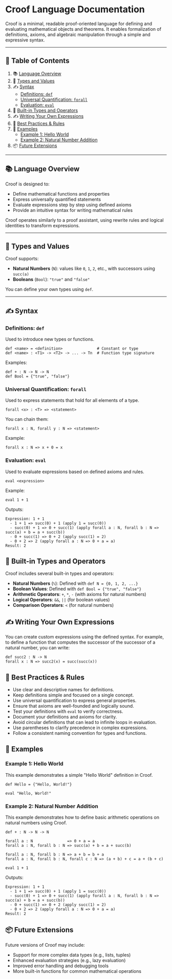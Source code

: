 # Croof Language Documentation

Croof is a minimal, readable proof-oriented language for defining and
evaluating mathematical objects and theorems. It enables formalization of
definitions, axioms, and algebraic manipulation through a simple and expressive
syntax.

---

## 📘 Table of Contents

1. 📚 [Language Overview](#language-overview)
2. 🔢 [Types and Values](#types-and-values)
3. ✍️ [Syntax](#syntax)
   - [Definitions: `def`](#definitions-def)
   - [Universal Quantification: `forall`](#universal-quantification-forall)
   - [Evaluation: `eval`](#evaluation-eval)
4. 🔧 [Built-in Types and Operators](#built-in-types-and-operators)
5. ✍️ [Writing Your Own Expressions](#writing-your-own-expressions)
6. 📝 [Best Practices & Rules](#best-practices--rules)
7. 📖 [Examples](#examples)
   - [Example 1: Hello World](#example-1-hello-world)
   - [Example 2: Natural Number Addition](#example-2-natural-number-addition)
8. 📦 [Future Extensions](#future-extensions)

---

## 📚 Language Overview

Croof is designed to:

- Define mathematical functions and properties
- Express universally quantified statements
- Evaluate expressions step by step using defined axioms
- Provide an intuitive syntax for writing mathematical rules

Croof operates similarly to a proof assistant, using rewrite rules and logical
identities to transform expressions.

---

## 🔢 Types and Values

Croof supports:

- **Natural Numbers** (`N`): values like `0`, `1`, `2`, etc., with successors using `succ(a)`
- **Booleans** (`Bool`): `"true"` and `"false"`

You can define your own types using `def`.

---

## ✍️ Syntax

### Definitions: `def`

Used to introduce new types or functions.

```croof
def <name> = <definition>               # Constant or type
def <name> : <T1> -> <T2> -> ... -> Tn  # Function type signature
```

Examples:

```croof
def + : N -> N -> N
def Bool = {"true", "false"}
```

### Universal Quantification: `forall`

Used to express statements that hold for all elements of a type.

```croof
forall <x> : <T> => <statement>
```

You can chain them:

```croof
forall x : N, forall y : N => <statement>
```

Example:

```croof
forall x : N => x + 0 = x
```

### Evaluation: `eval`

Used to evaluate expressions based on defined axioms and rules.

```croof
eval <expression>
```

Example:

```croof
eval 1 + 1
```

Outputs:

```text
Expression: 1 + 1
  - 1 + 1 => succ(0) + 1 (apply 1 = succ(0))
  - succ(0) + 1 => 0 + succ(1) (apply forall a : N, forall b : N => succ(a) + b = a + succ(b))
  - 0 + succ(1) => 0 + 2 (apply succ(1) = 2)
  - 0 + 2 => 2 (apply forall a : N => 0 + a = a)
Result: 2
```

## 🔧 Built-in Types and Operators

Croof includes several built-in types and operators:

- **Natural Numbers** (`ℕ`): Defined with `def N = {0, 1, 2, ...}`
- **Boolean Values**: Defined with `def Bool = {"true", "false"}`
- **Arithmetic Operators**: `+`, `*`, `-` (with axioms for natural numbers)
- **Logical Operators**: `&&`, `||` (for boolean values)
- **Comparison Operators**: `<` (for natural numbers)

## ✍️ Writing Your Own Expressions

You can create custom expressions using the defined syntax. For example, to
define a function that computes the successor of the successor of a natural
number, you can write:

```croof
def succ2 : N -> N
forall x : N => succ2(x) = succ(succ(x))
```

## 📝 Best Practices & Rules

- Use clear and descriptive names for definitions.
- Keep definitions simple and focused on a single concept.
- Use universal quantification to express general properties.
- Ensure that axioms are well-founded and logically sound.
- Test your definitions with `eval` to verify correctness.
- Document your definitions and axioms for clarity.
- Avoid circular definitions that can lead to infinite loops in evaluation.
- Use parentheses to clarify precedence in complex expressions.
- Follow a consistent naming convention for types and functions.

## 📖 Examples

### Example 1: Hello World

This example demonstrates a simple "Hello World" definition in Croof.

```croof
def Hello = {"Hello, World!"}

eval "Hello, World!"
```

### Example 2: Natural Number Addition

This example demonstrates how to define basic arithmetic operations on natural
numbers using Croof.

```croof
def + : N -> N -> N

forall a : N               => 0 + a = a
forall a : N, forall b : N => succ(a) + b = a + succ(b)

forall a : N, forall b : N => a + b = b + a
forall a : N, forall b : N, forall c : N => (a + b) + c = a + (b + c)

eval 1 + 1
```

Outputs:

```text
Expression: 1 + 1
  - 1 + 1 => succ(0) + 1 (apply 1 = succ(0))
  - succ(0) + 1 => 0 + succ(1) (apply forall a : N, forall b : N => succ(a) + b = a + succ(b))
  - 0 + succ(1) => 0 + 2 (apply succ(1) = 2)
  - 0 + 2 => 2 (apply forall a : N => 0 + a = a)
Result: 2
```

## 📦 Future Extensions

Future versions of Croof may include:
- Support for more complex data types (e.g., lists, tuples)
- Enhanced evaluation strategies (e.g., lazy evaluation)
- Improved error handling and debugging tools
- More built-in functions for common mathematical operations
